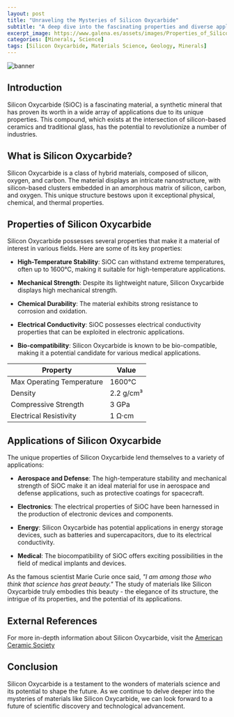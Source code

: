 ```yaml
---
layout: post
title: "Unraveling the Mysteries of Silicon Oxycarbide"
subtitle: "A deep dive into the fascinating properties and diverse applications of Silicon Oxycarbide."
excerpt_image: https://www.galena.es/assets/images/Properties_of_Silicon_Oxycarbide.png
categories: [Minerals, Science]
tags: [Silicon Oxycarbide, Materials Science, Geology, Minerals]
---
```


![banner](https://www.galena.es/assets/images/Properties_of_Silicon_Oxycarbide.png "Image exploring the fascinating properties and diverse applications of Silicon Oxycarbide, a material with unique characteristics in materials science, geology, and minerals.")

## Introduction
Silicon Oxycarbide (SiOC) is a fascinating material, a synthetic mineral that has proven its worth in a wide array of applications due to its unique properties. This compound, which exists at the intersection of silicon-based ceramics and traditional glass, has the potential to revolutionize a number of industries.

## What is Silicon Oxycarbide?
Silicon Oxycarbide is a class of hybrid materials, composed of silicon, oxygen, and carbon. The material displays an intricate nanostructure, with silicon-based clusters embedded in an amorphous matrix of silicon, carbon, and oxygen. This unique structure bestows upon it exceptional physical, chemical, and thermal properties.

## Properties of Silicon Oxycarbide
Silicon Oxycarbide possesses several properties that make it a material of interest in various fields. Here are some of its key properties:

- **High-Temperature Stability**: SiOC can withstand extreme temperatures, often up to 1600°C, making it suitable for high-temperature applications.

- **Mechanical Strength**: Despite its lightweight nature, Silicon Oxycarbide displays high mechanical strength.

- **Chemical Durability**: The material exhibits strong resistance to corrosion and oxidation.

- **Electrical Conductivity**: SiOC possesses electrical conductivity properties that can be exploited in electronic applications.

- **Bio-compatibility**: Silicon Oxycarbide is known to be bio-compatible, making it a potential candidate for various medical applications.

| Property | Value |
| --- | --- |
| Max Operating Temperature | 1600°C |
| Density | 2.2 g/cm³ |
| Compressive Strength | 3 GPa |
| Electrical Resistivity | 1 Ω·cm |

## Applications of Silicon Oxycarbide
The unique properties of Silicon Oxycarbide lend themselves to a variety of applications:

- **Aerospace and Defense**: The high-temperature stability and mechanical strength of SiOC make it an ideal material for use in aerospace and defense applications, such as protective coatings for spacecraft.

- **Electronics**: The electrical properties of SiOC have been harnessed in the production of electronic devices and components.

- **Energy**: Silicon Oxycarbide has potential applications in energy storage devices, such as batteries and supercapacitors, due to its electrical conductivity.

- **Medical**: The biocompatibility of SiOC offers exciting possibilities in the field of medical implants and devices.

As the famous scientist Marie Curie once said, *"I am among those who think that science has great beauty."* The study of materials like Silicon Oxycarbide truly embodies this beauty - the elegance of its structure, the intrigue of its properties, and the potential of its applications.

## External References
For more in-depth information about Silicon Oxycarbide, visit the [American Ceramic Society](https://ceramics.org/ceramic-tech-today/ceramic-video/video-silicon-oxycarbide-ceramics-stable-to-2700-c)

## Conclusion
Silicon Oxycarbide is a testament to the wonders of materials science and its potential to shape the future. As we continue to delve deeper into the mysteries of materials like Silicon Oxycarbide, we can look forward to a future of scientific discovery and technological advancement.